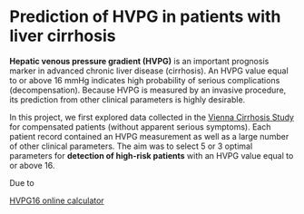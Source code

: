 # Prediction of HVPG in patients with liver cirrhosis
**Hepatic venous pressure gradient (HVPG)** is an important prognosis marker in advanced chronic liver disease (cirrhosis). An HVPG value equal to or above 16 mmHg indicates high probability of serious complications (decompensation). Because HVPG is measured by an invasive procedure, its prediction from other clinical parameters is highly desirable.

In this project, we first explored data collected in the [Vienna Cirrhosis Study](https://clinicaltrials.gov/ct2/show/NCT03267615) for compensated patients (without apparent serious symptoms). Each patient record contained an HVPG measurement as well as a large number of other clinical parameters. The aim was to select 5 or 3 optimal parameters for **detection of high-risk patients** with an HVPG value equal to or above 16.

Due to 

[HVPG16 online calculator](https://liver.at/vlsg/hvpg16/)
